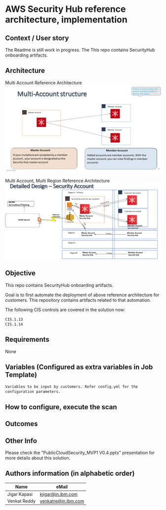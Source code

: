 # AWS Security Hub reference architecture, implementation

## Context / User story
The Readme is still work in progress. The This repo contains SecurityHub onboarding artifacts.

## Architecture
Multi Account Reference Architecture
![alt text](./images/ReferenceArchitecture2.png "Multi Account Reference Architecture")

Multi Account, Multi Region Reference Architecture
![alt text](./images/SecurityHub_deployment_ref_arch.png "Multi Account, Multi Region Reference Architecture")

## Objective
This repo contains SecurityHub onboarding artifacts.

Goal is to first automate the deployment of above reference architecture for customers. This repository contains artifacts related to that automation.

The following CIS controls are covered in the solution now:
```
CIS.1.13
CIS.1.14
```

## Requirements
None

## Variables (Configured as extra variables in Job Template)
```
Variables to be input by customers. Refer config.yml for the configuration parameters. 
```

## How to configure, execute the scan


## Outcomes



## Other Info
Please check the "PublicCloudSecurity_MVP1 V0.4.pptx" presentation for more details about this solution.

## Authors information (in alphabetic order)

Name | eMail
-----|------
Jigar Kapasi | kjigar@in.ibm.com
Venkat Reddy | venkatre@in.ibm.com